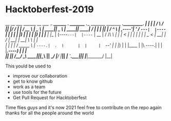 # Hacktoberfest-2019

 __    __       ___       ______  __  ___ .___________.  ______   .______    _______ .______       _______  _______     _______.___________.
|  |  |  |     /   \     /      ||  |/  / |           | /  __  \  |   _  \  |   ____||   _  \     |   ____||   ____|   /       |           |
|  |__|  |    /  ^  \   |  ,----'|  '  /  `---|  |----`|  |  |  | |  |_)  | |  |__   |  |_)  |    |  |__   |  |__     |   (----`---|  |----`
|   __   |   /  /_\  \  |  |     |    <       |  |     |  |  |  | |   _  <  |   __|  |      /     |   __|  |   __|     \   \       |  |     
|  |  |  |  /  _____  \ |  `----.|  .  \      |  |     |  `--'  | |  |_)  | |  |____ |  |\  \----.|  |     |  |____.----)   |      |  |     
|__|  |__| /__/     \__\ \______||__|\__\     |__|      \______/  |______/  |_______|| _| `._____||__|     |_______|_______/       |__|     
                                                                                                                                            

This yould be used to 
- improve our collaboration 
- get to know github 
- work as a team
- use tools for the future
- Get Pull Request for Hacktoberfest

Time flies guys and it's now 2021 feel free to contribute on the repo again thanks for all the people around the world
